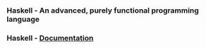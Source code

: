 ### Haskell - An advanced, purely functional programming language

### Haskell - [Documentation](https://www.haskell.org/documentation/)